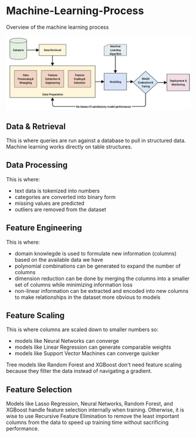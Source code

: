 # Machine-Learning-Process
Overview of the machine learning process

![alt text](https://github.com/nicholasjmorris1993/Machine-Learning-Process/blob/main/machine_learning_pipeline.png)

## Data & Retrieval
This is where queries are run against a database to pull in structured data. Machine learning works directly on table structures.

## Data Processing
This is where:
- text data is tokenized into numbers
- categories are converted into binary form
- missing values are predicted
- outliers are removed from the dataset

## Feature Engineering
This is where:
- domain knowlegde is used to formulate new information (columns) based on the available data we have
- polynomial combinations can be generated to expand the number of columns
- dimension reduction can be done by merging the columns into a smaller set of columns while minimizing information loss
- non-linear information can be extracted and encoded into new columns to make relationships in the dataset more obvious to models

## Feature Scaling
This is where columns are scaled down to smaller numbers so:
- models like Neural Networks can converge
- models like Linear Regression can generate comparable weights
- models like Support Vector Machines can converge quicker
  
Tree models like Random Forest and XGBoost don't need feature scaling because they filter the data instead of navigating a gradient.

## Feature Selection
Models like Lasso Regression, Neural Networks, Random Forest, and XGBoost handle feature selection internally when training. Otherwise, it is wise to use Recursive Feature Elimination to remove the least important columns from the data to speed up training time without sacrificing performance.

